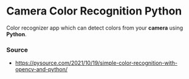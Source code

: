 # Camera Color Recognition Python

Color recognizer app which can detect colors from your **camera** using **Python**.

### Source

- https://pysource.com/2021/10/19/simple-color-recognition-with-opencv-and-python/
